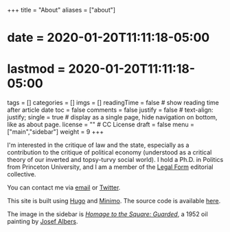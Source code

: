 +++
title = "About"
aliases = ["about"]
# date = 2020-01-20T11:11:18-05:00
# lastmod = 2020-01-20T11:11:18-05:00
tags = []
categories = []
imgs = []
readingTime = false  # show reading time after article date
toc = false
comments = false
justify = false  # text-align: justify;
single = true  # display as a single page, hide navigation on bottom, like as about page.
license = ""  # CC License
draft = false
menu = ["main","sidebar"]
weight = 9
+++


I'm interested in the critique of law and the state, especially as a contribution to the critique of political economy (understood as a critical theory of our inverted and topsy-turvy social world). I hold a Ph.D. in Politics from Princeton University, and I am a member of the [Legal Form](https://legalform.blog) editorial collective.

You can contact me via [email](mailto:jrh@rhunter.org) or [Twitter](https://twitter.com/selfactingmule).

This site is built using [Hugo](https://gohugo.io/) and [Minimo](https://github.com/MunifTanjim/minimo). The source code is available [here](https://github.com/jrhunter/rhunter).

The image in the sidebar is [_Homage to the Square: Guarded_](https://www.wikiart.org/en/josef-albers/homage-to-the-square-guarded-1952), a 1952 oil painting by [Josef Albers](https://en.wikipedia.org/wiki/Josef_Albers).
<!--

I'm interested in the critique of law and the state, especially as a contribution to the critique of political economy (understood as a critical theory of our inverted and topsy-turvy social world). I am a member of the [Legal Form](https://legalform.blog) editorial collective. I use this site as a peg on which to hang [my email address](mailto:jrh@rhunter.org). I also blog on it at very irregular intervals.

This site is built using [Hugo](https://gohugo.io/) and [Minimo](https://github.com/MunifTanjim/minimo). The source code is available [here](https://github.com/jrhunter/rhunter).

The image in the sidebar is [_Homage to the Square: Guarded_](https://www.wikiart.org/en/josef-albers/homage-to-the-square-guarded-1952), a 1952 oil painting by [Josef Albers](https://en.wikipedia.org/wiki/Josef_Albers). -->
